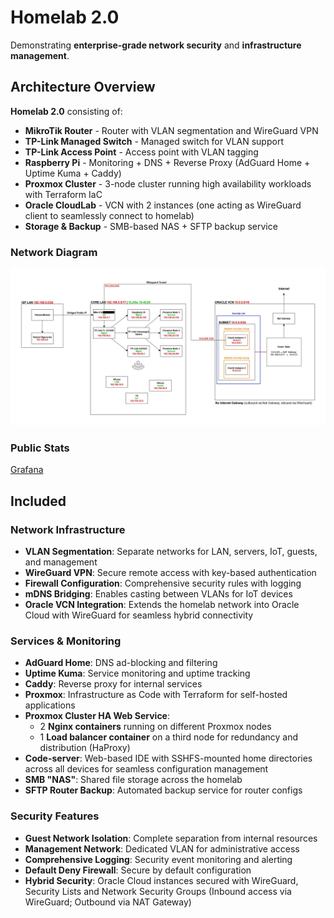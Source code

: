# Homelab 2.0

Demonstrating **enterprise-grade network security** and **infrastructure management**.

## Architecture Overview

**Homelab 2.0** consisting of:
- **MikroTik Router** - Router with VLAN segmentation and WireGuard VPN
- **TP-Link Managed Switch** - Managed switch for VLAN support
- **TP-Link Access Point** - Access point with VLAN tagging
- **Raspberry Pi** - Monitoring + DNS + Reverse Proxy (AdGuard Home + Uptime Kuma + Caddy)
- **Proxmox Cluster** - 3-node cluster running high availability workloads with Terraform IaC
- **Oracle CloudLab** - VCN with 2 instances (one acting as WireGuard client to seamlessly connect to homelab)
- **Storage & Backup** - SMB-based NAS + SFTP backup service

### Network Diagram
![diagram](./network-diagram.jpg)

### Public Stats
[Grafana](https://coventix.be/grafana)

## Included

### Network Infrastructure
- **VLAN Segmentation**: Separate networks for LAN, servers, IoT, guests, and management
- **WireGuard VPN**: Secure remote access with key-based authentication
- **Firewall Configuration**: Comprehensive security rules with logging
- **mDNS Bridging**: Enables casting between VLANs for IoT devices
- **Oracle VCN Integration**: Extends the homelab network into Oracle Cloud with WireGuard for seamless hybrid connectivity

### Services & Monitoring
- **AdGuard Home**: DNS ad-blocking and filtering
- **Uptime Kuma**: Service monitoring and uptime tracking
- **Caddy**: Reverse proxy for internal services
- **Proxmox**: Infrastructure as Code with Terraform for self-hosted applications
- **Proxmox Cluster HA Web Service**:
  - 2 **Nginx containers** running on different Proxmox nodes  
  - 1 **Load balancer container** on a third node for redundancy and distribution (HaProxy)  
- **Code-server**: Web-based IDE with SSHFS-mounted home directories across all devices for seamless configuration management
- **SMB "NAS"**: Shared file storage across the homelab
- **SFTP Router Backup**: Automated backup service for router configs

### Security Features
- **Guest Network Isolation**: Complete separation from internal resources
- **Management Network**: Dedicated VLAN for administrative access
- **Comprehensive Logging**: Security event monitoring and alerting
- **Default Deny Firewall**: Secure by default configuration
- **Hybrid Security**: Oracle Cloud instances secured with WireGuard, Security Lists and Network Security Groups (Inbound access via WireGuard; Outbound via NAT Gateway)
